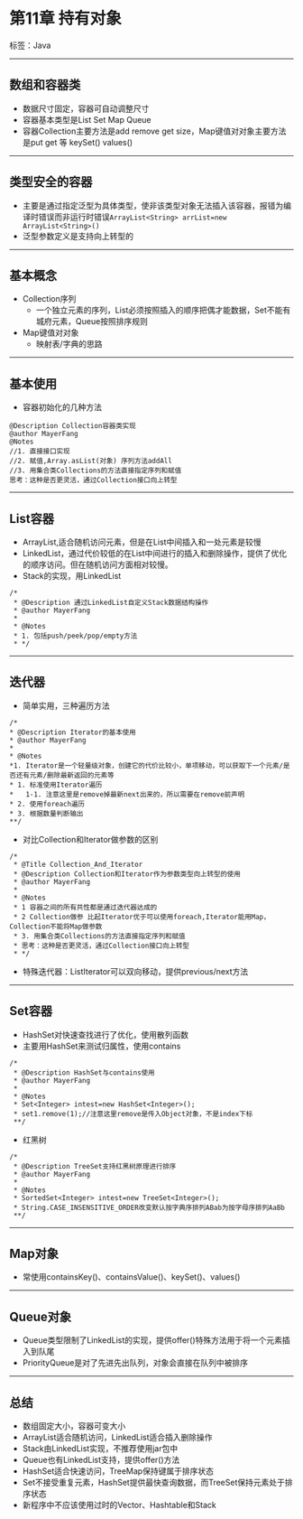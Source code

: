 # 第11章 持有对象

标签：Java

---

## 数组和容器类

- 数据尺寸固定，容器可自动调整尺寸
- 容器基本类型是List Set Map Queue
- 容器Collection主要方法是add remove get size，Map键值对对象主要方法是put get 等 keySet() values()

---

## 类型安全的容器

- 主要是通过指定泛型为具体类型，使非该类型对象无法插入该容器，报错为编译时错误而非运行时错误`ArrayList<String> arrList=new ArrayList<String>()`
- 泛型参数定义是支持向上转型的

---

## 基本概念

- Collection序列
	- 一个独立元素的序列，List必须按照插入的顺序把偶才能数据，Set不能有城府元素，Queue按照排序规则
- Map键值对对象
	- 映射表/字典的思路

---

## 基本使用

- 容器初始化的几种方法
```
@Description Collection容器类实现
@author MayerFang
@Notes
//1. 直接接口实现
//2. 赋值,Array.asList(对象) 序列方法addAll
//3. 用集合类Collections的方法直接指定序列和赋值
思考：这种是否更灵活，通过Collection接口向上转型
```

---

## List容器

- ArrayList,适合随机访问元素，但是在List中间插入和一处元素是较慢
- LinkedList，通过代价较低的在List中间进行的插入和删除操作，提供了优化的顺序访问。但在随机访问方面相对较慢。
- Stack的实现，用LinkedList
```
/*
 * @Description 通过LinkedList自定义Stack数据结构操作
 * @author MayerFang
 *
 * @Notes
 * 1. 包括push/peek/pop/empty方法
 * */
```

---

## 迭代器

- 简单实用，三种遍历方法

```
/*
* @Description Iterator的基本使用
* @author MayerFang
*
* @Notes
*1. Iterator是一个轻量级对象，创建它的代价比较小，单项移动，可以获取下一个元素/是否还有元素/删除最新返回的元素等
* 1. 标准使用Iterator遍历
*   1-1. 注意这里是remove掉最新next出来的，所以需要在remove前声明
* 2. 使用foreach遍历
* 3. 根据数量判断输出
**/
```

- 对比Collection和Iterator做参数的区别

```
/* 
 * @Title Collection_And_Iterator
 * @Description Collection和Iterator作为参数类型向上转型的使用
 * @author MayerFang
 *
 * @Notes
 * 1 容器之间的所有共性都是通过迭代器达成的
 * 2 Collection做参 比起Iterator优于可以使用foreach,Iterator能用Map，Collection不能将Map做参数
 * 3. 用集合类Collections的方法直接指定序列和赋值
 * 思考：这种是否更灵活，通过Collection接口向上转型
 * */
 ```

- 特殊迭代器：ListIterator可以双向移动，提供previous/next方法

---

## Set容器

- HashSet对快速查找进行了优化，使用散列函数
- 主要用HashSet来测试归属性，使用contains

```
/*
 * @Description HashSet与contains使用
 * @author MayerFang
 *
 * @Notes
 * Set<Integer> intest=new HashSet<Integer>();
 * set1.remove(1);//注意这里remove是传入Object对象，不是index下标
 **/
```

- 红黑树

```
/*
 * @Description TreeSet支持红黑树原理进行排序
 * @author MayerFang
 *
 * @Notes
 * SortedSet<Integer> intest=new TreeSet<Integer>();
 * String.CASE_INSENSITIVE_ORDER改变默认按字典序排列ABab为按字母序排列AaBb
 **/
```

---

## Map对象

- 常使用containsKey()、containsValue()、keySet()、values()

---

## Queue对象

- Queue类型限制了LinkedList的实现，提供offer()特殊方法用于将一个元素插入到队尾
- PriorityQueue是对了先进先出队列，对象会直接在队列中被排序

---

## 总结

- 数组固定大小，容器可变大小
- ArrayList适合随机访问，LinkedList适合插入删除操作
- Stack由LinkedList实现，不推荐使用jar包中
- Queue也有LinkedList支持，提供offer()方法
- HashSet适合快速访问，TreeMap保持键属于排序状态
- Set不接受重复元素，HashSet提供最快查询数据，而TreeSet保持元素处于排序状态
- 新程序中不应该使用过时的Vector、Hashtable和Stack
